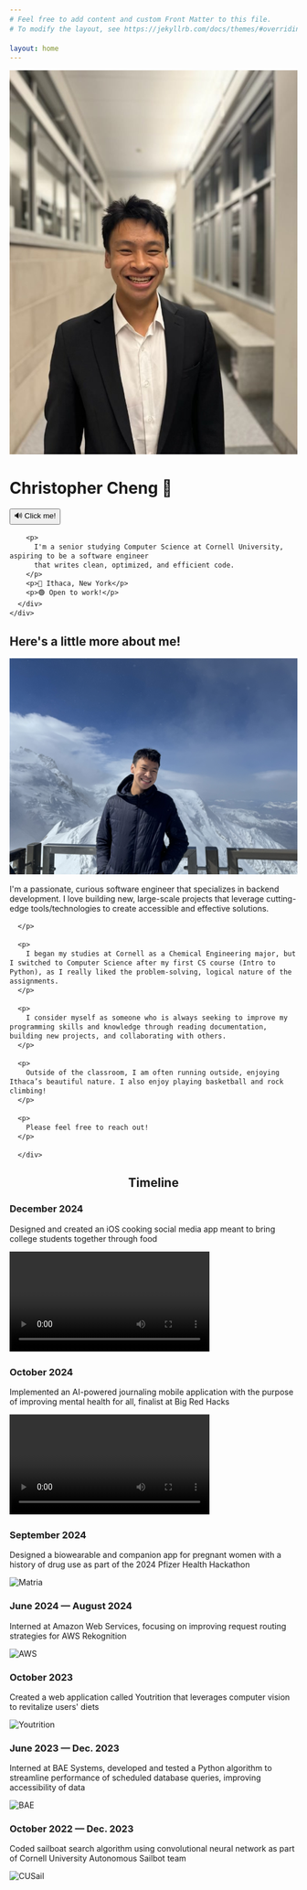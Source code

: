 ```yaml
---
# Feel free to add content and custom Front Matter to this file.
# To modify the layout, see https://jekyllrb.com/docs/themes/#overriding-theme-defaults

layout: home
---
```

<html lang="en"><head>
  <meta charset="utf-8">
  <meta http-equiv="X-UA-Compatible" content="IE=edge">
  <meta name="viewport" content="width=device-width, initial-scale=1"><!-- Begin Jekyll SEO tag v2.8.0 -->
<title>&lt;Christopher Cheng&gt;</title>
<meta name="generator" content="Jekyll v4.3.4" />
<meta property="og:title" content="&lt;Christopher Cheng&gt;" />
<meta property="og:locale" content="en_US" />
<link rel="canonical" href="http://localhost:4000/" />
<meta property="og:url" content="http://localhost:4000/" />
<meta property="og:site_name" content="&lt;Christopher Cheng&gt;" />
<meta property="og:type" content="website" />
<meta name="twitter:card" content="summary" />
<meta property="twitter:title" content="&lt;Christopher Cheng&gt;" />
<script type="application/ld+json">
{"@context":"https://schema.org","@type":"WebSite","headline":"&lt;Christopher Cheng&gt;","name":"&lt;Christopher Cheng&gt;","url":"http://localhost:4000/"}</script>
<!-- End Jekyll SEO tag -->
<link rel="stylesheet" href="/assets/main.css"><link type="application/atom+xml" rel="alternate" href="http://localhost:4000/feed.xml" title="&lt;Christopher Cheng\&gt;" /></head>
<body>
<main class="page-content" aria-label="Content">
      <div class="wrapper">
        <div class="home">
  
<!-- Profile Section -->
<div class="full-width-profile-background">
  <div class="centered-content">
    <div id="profile-section" class="section">
      <img src="/assets/images/profilepic.jpg" alt="Profile Picture" class="profile-image">
      <div class="profile-text">
        <h1 id="profile-header" >Christopher Cheng 👋</h1>
        <!-- Pronunciation Button -->
        <button id="name-button" onclick="document.getElementById('nameAudio').play()" 
                style="">
          🔊 Click me! 
        </button>
        <audio id="nameAudio" src="/assets/audio/your-name.mp3"></audio>

        <p>
          I'm a senior studying Computer Science at Cornell University, aspiring to be a software engineer
          that writes clean, optimized, and efficient code.
        </p>
        <p>📍 Ithaca, New York</p>
        <p>🟢 Open to work!</p>
      </div>
    </div>
  </div>
</div>

<div class="full-width-about-me-background">
  <div class="centered-content">
    <div id="about-me-section" class="section">
    <h2 id="about-me-header">Here's a little more about me!</h2>
      <div class="personal-image">
        <img src="/assets/images/personalpic.jpg" alt="Personal Picture">
      </div>
      <div class="about-me-text">
      <p>
        I'm a passionate, curious software engineer that specializes in backend development. I love building new, large-scale projects that leverage cutting-edge tools/technologies to create accessible and effective solutions. 

      </p>

      <p>
        I began my studies at Cornell as a Chemical Engineering major, but I switched to Computer Science after my first CS course (Intro to Python), as I really liked the problem-solving, logical nature of the assignments. 
      </p>

      <p>
        I consider myself as someone who is always seeking to improve my programming skills and knowledge through reading documentation, building new projects, and collaborating with others. 
      </p>

      <p>
        Outside of the classroom, I am often running outside, enjoying Ithaca’s beautiful nature. I also enjoy playing basketball and rock climbing!
      </p>

      <p>
        Please feel free to reach out!
      </p>
      
      </div>
   </div>
  </div>
</div>

<div class="full-width-timeline-background">
  <div class="centered-content">
<div id="timeline-section" class="section">
<h2 id="timeline-header" style="text-align: center;">Timeline</h2>
  <div class="timeline-item right">
    <div class="timeline-content">
      <h3>December 2024</h3>
      <p>Designed and created an iOS cooking social media app meant to bring college students together through food</p>
    </div>
    <div class="timeline-image">
      <video width="350" controls>
        <source src="{{ site.baseurl }}/assets/images/LetEmCookDemo.mp4" type="video/mp4">
        Your browser does not support this
      </video>
    </div>
  </div>

  <div class="timeline-item left">
    <div class="timeline-content">
      <h3>October 2024</h3>
      <p>Implemented an AI-powered journaling mobile application with the purpose of improving mental health for all, finalist at Big Red Hacks</p>
    </div>
    <div class="timeline-image">
      <video width="350" controls>
        <source src="{{ site.baseurl }}/assets/images/UnspoolDemoFinal.mp4" type="video/mp4">
        Your browser does not support this
      </video>
</div>
  </div>

  <div class="timeline-item right">
    <div class="timeline-content">
      <h3>September 2024</h3>
      <p>Designed a biowearable and companion app for pregnant women with a history of drug use as part of the 2024 Pfizer Health Hackathon</p>
    </div>
    <div class="timeline-image">
      <img src="{{ site.baseurl }}/assets/images/matripic.jpg" alt="Matria" />
    </div>
  </div>

  <div class="timeline-item left">
    <div class="timeline-content">
      <h3>June 2024 — August 2024 </h3>
      <p>Interned at Amazon Web Services, focusing on improving request routing strategies for AWS Rekognition</p>
    </div>
    <div class="timeline-image">
      <img src="{{ site.baseurl }}/assets/images/awsday1.jpg" alt="AWS" />
    </div>
  </div>

  <div class="timeline-item right">
    <div class="timeline-content">
      <h3>October 2023</h3>
      <p>Created a web application called Youtrition that leverages computer vision to revitalize users' diets</p>
    </div>
    <div class="timeline-image">
      <img src="{{ site.baseurl }}/assets/images/youtritionpic.jpg" alt="Youtrition" />
    </div>
  </div>

 <div class="timeline-item left">
    <div class="timeline-content">
      <h3>June 2023 — Dec. 2023</h3>
      <p>Interned at BAE Systems, developed and tested a Python algorithm to streamline performance of scheduled database queries, improving accessibility of data </p>
    </div>
    <div class="timeline-image">
      <img src="{{ site.baseurl }}/assets/images/baepic.jpg" alt="BAE" />
    </div>
  </div>

  <div class="timeline-item right">
    <div class="timeline-content">
      <h3>October 2022 — Dec. 2023</h3>
      <p>Coded sailboat search algorithm using convolutional neural network as part of Cornell University Autonomous Sailbot team</p>
    </div>
    <div class="timeline-image">
      <img src="{{ site.baseurl }}/assets/images/cusailpic.jpg
      " alt="CUSail" />
    </div>
  </div>

</div>
</div>
</div>


